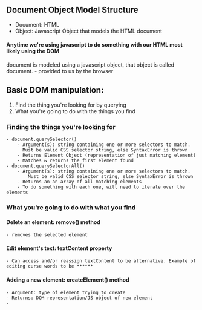## Document Object Model Structure
- Document: HTML
- Object: Javascript Object that models the HTML document

#### Anytime we're using javascript to do something with our HTML most likely using the DOM

document is modeled using a javascript object, that object is called document.
	- provided to us by the browser

## Basic DOM manipulation:
1. Find the thing you're looking for by querying 
2. What you're going to do with the things you find

### Finding the things you're looking for
	- document.querySelector()
		- Argument(s): string containing one or more selectors to match.
		  Must be valid CSS selector string, else SyntaxError is thrown
		- Returns Element Object (representation of just matching element)
		- Matches & returns the first element found
	- document.querySelectorAll()
		- Argument(s): string containing one or more selectors to match.
		  	Must be valid CSS selector string, else SyntaxError is thrown
		- Returns an an array of all matching elements
		- To do something with each one, will need to iterate over the elements

### What you're going to do with what you find
#### Delete an element: remove() method
	- removes the selected element
#### Edit element's text: textContent property
	- Can access and/or reassign textContent to be alternative. Example of editing curse words to be ******
#### Adding a new element: createElement() method
	- Argument: type of element trying to create
	- Returns: DOM representation/JS object of new element
	- 